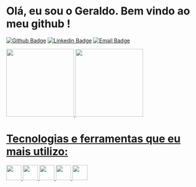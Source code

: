 # Olá, eu sou o Geraldo. Bem vindo ao meu github !

[![Github Badge](https://img.shields.io/badge/-Github-000?style=social-square&logo=Github&logoColor=white&link=https://github.com/Geraldo-git)](https://github.com/Geraldo-git)
[![Linkedin Badge](https://img.shields.io/badge/-LinkedIn-blue?style=social-square&logo=Linkedin&logoColor=white&link=https:/www.linkedin.com/in//geraldo-crispim-ba9b44225/)](https://www.linkedin.com/in/geraldo-crispim-ba9b44225/)
[![Email Badge](https://img.shields.io/badge/-Email-red?style=social-square&logo=Gmail&logoColor=white&link=mailto:geraldo.crispim@gmail.com)](mailto:geraldo.crispim@gmail.com)

<div>
  <a href="https://github.com/">
  <img height="180em" src="https://github-readme-stats.vercel.app/api?username=Geraldo-git&show_icons=true&theme=dracula&include_all_commits=true&count_private=true"/>
  <img height="180em" src="https://github-readme-stats.vercel.app/api/top-langs/?username=Geraldo-git&layout=compact&langs_count=8&theme=dracula"/>
</div>


# Tecnologias e ferramentas que eu mais utilizo:

<img width=40 src="https://cdn.jsdelivr.net/gh/devicons/devicon/icons/java/java-original.svg" />

<img width=40 src="https://cdn.jsdelivr.net/gh/devicons/devicon/icons/spring/spring-original.svg" />

<img width=40 src="https://cdn.jsdelivr.net/gh/devicons/devicon/icons/html5/html5-original.svg" />

<img width=40 src="https://cdn.jsdelivr.net/gh/devicons/devicon/icons/css3/css3-original.svg" />

<img width=40 src="https://cdn.jsdelivr.net/gh/devicons/devicon/icons/typescript/typescript-original.svg" />






